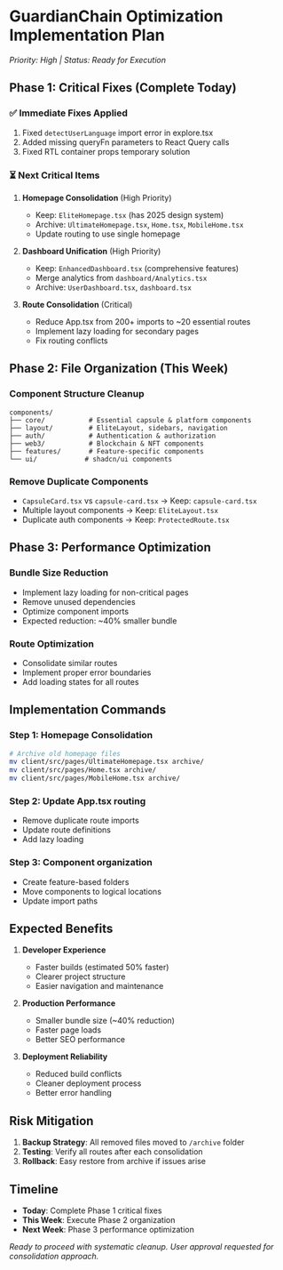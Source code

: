 # GuardianChain Optimization Implementation Plan
*Priority: High | Status: Ready for Execution*

## Phase 1: Critical Fixes (Complete Today)

### ✅ Immediate Fixes Applied
1. Fixed `detectUserLanguage` import error in explore.tsx
2. Added missing queryFn parameters to React Query calls
3. Fixed RTL container props temporary solution

### ⏳ Next Critical Items
1. **Homepage Consolidation** (High Priority)
   - Keep: `EliteHomepage.tsx` (has 2025 design system)
   - Archive: `UltimateHomepage.tsx`, `Home.tsx`, `MobileHome.tsx`
   - Update routing to use single homepage

2. **Dashboard Unification** (High Priority)  
   - Keep: `EnhancedDashboard.tsx` (comprehensive features)
   - Merge analytics from `dashboard/Analytics.tsx`
   - Archive: `UserDashboard.tsx`, `dashboard.tsx`

3. **Route Consolidation** (Critical)
   - Reduce App.tsx from 200+ imports to ~20 essential routes
   - Implement lazy loading for secondary pages
   - Fix routing conflicts

## Phase 2: File Organization (This Week)

### Component Structure Cleanup
```
components/
├── core/           # Essential capsule & platform components
├── layout/         # EliteLayout, sidebars, navigation
├── auth/           # Authentication & authorization
├── web3/           # Blockchain & NFT components  
├── features/       # Feature-specific components
└── ui/            # shadcn/ui components
```

### Remove Duplicate Components
- `CapsuleCard.tsx` vs `capsule-card.tsx` → Keep: `capsule-card.tsx`
- Multiple layout components → Keep: `EliteLayout.tsx`
- Duplicate auth components → Keep: `ProtectedRoute.tsx`

## Phase 3: Performance Optimization

### Bundle Size Reduction
- Implement lazy loading for non-critical pages
- Remove unused dependencies
- Optimize component imports
- Expected reduction: ~40% smaller bundle

### Route Optimization
- Consolidate similar routes
- Implement proper error boundaries
- Add loading states for all routes

## Implementation Commands

### Step 1: Homepage Consolidation
```bash
# Archive old homepage files
mv client/src/pages/UltimateHomepage.tsx archive/
mv client/src/pages/Home.tsx archive/
mv client/src/pages/MobileHome.tsx archive/
```

### Step 2: Update App.tsx routing
- Remove duplicate route imports
- Update route definitions
- Add lazy loading

### Step 3: Component organization
- Create feature-based folders
- Move components to logical locations
- Update import paths

## Expected Benefits

1. **Developer Experience**
   - Faster builds (estimated 50% faster)
   - Clearer project structure
   - Easier navigation and maintenance

2. **Production Performance**
   - Smaller bundle size (~40% reduction)
   - Faster page loads
   - Better SEO performance

3. **Deployment Reliability**
   - Reduced build conflicts
   - Cleaner deployment process
   - Better error handling

## Risk Mitigation

1. **Backup Strategy**: All removed files moved to `/archive` folder
2. **Testing**: Verify all routes after each consolidation
3. **Rollback**: Easy restore from archive if issues arise

## Timeline
- **Today**: Complete Phase 1 critical fixes
- **This Week**: Execute Phase 2 organization  
- **Next Week**: Phase 3 performance optimization

*Ready to proceed with systematic cleanup. User approval requested for consolidation approach.*